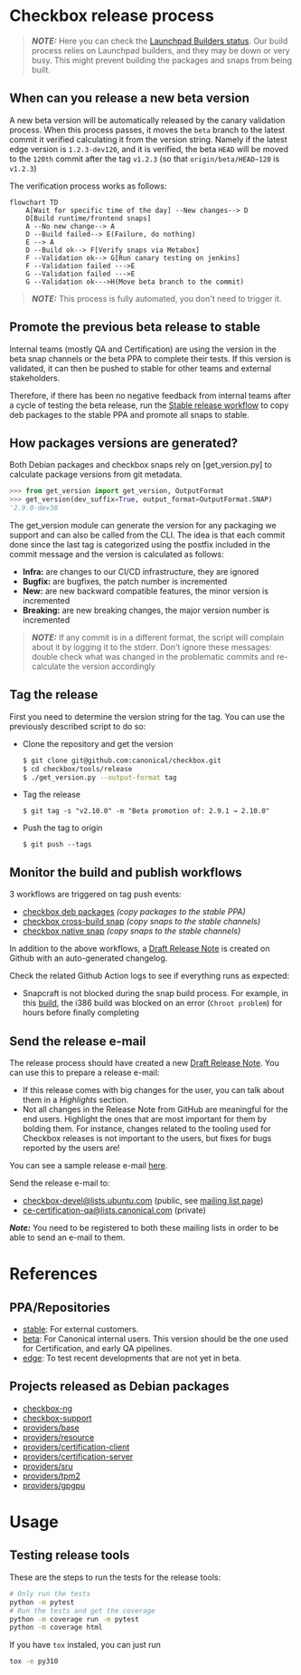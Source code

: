 # Checkbox release process

> **_NOTE:_** Here you can check the [Launchpad Builders status]. Our build
process relies on Launchpad builders, and they may be down or very busy. This
might prevent building the packages and snaps from being built.

## When can you release a new beta version

A new beta version will be automatically released by the canary validation
process. When this process passes, it moves the `beta` branch to the latest
commit it verified calculating it from the version string. Namely if the latest
edge version is `1.2.3-dev120`, and it is verified, the beta `HEAD`
will be moved to the `120th` commit after the tag `v1.2.3` (so that
`origin/beta/HEAD~120` is `v1.2.3`)

The verification process works as follows:

```mermaid
flowchart TD
    A[Wait for specific time of the day] --New changes--> D
    D[Build runtime/frontend snaps]
    A --No new change--> A
    D --Build failed--> E(Failure, do nothing)
    E --> A
    D --Build ok--> F[Verify snaps via Metabox]
    F --Validation ok--> G[Run canary testing on jenkins]
    F --Validation failed --->E
    G --Validation failed --->E
    G --Validation ok--->H(Move beta branch to the commit)
```

> **_NOTE:_** This process is fully automated, you don't need to trigger it.

## Promote the previous beta release to stable

Internal teams (mostly QA and Certification) are using the version in the beta
snap channels or the beta PPA to complete their tests. If this version is
validated, it can then be pushed to stable for other teams and external
stakeholders.

Therefore, if there has been no negative feedback from internal teams after a
cycle of testing the beta release, run the [Stable release workflow] to copy deb
packages to the stable PPA and promote all snaps to stable.

## How packages versions are generated?

Both Debian packages and checkbox snaps rely on [get\_version.py] to calculate
package versions from git metadata.

```python
>>> from get_version import get_version, OutputFormat
>>> get_version(dev_suffix=True, output_format=OutputFormat.SNAP)
'2.9.0-dev38
```

The get\_version module can generate the version for any packaging we support
and can also be called from the CLI. The idea is that each commit done since
the last tag is categorized using the postfix included in the commit message
and the version is calculated as follows:
- **Infra:** are changes to our CI/CD infrastructure, they are ignored
- **Bugfix:** are bugfixes, the patch number is incremented
- **New:** are new backward compatible features, the minor version is incremented
- **Breaking:** are new breaking changes, the major version number is incremented

> **_NOTE:_** If any commit is in a different format, the script will complain
> about it by logging it to the stderr. Don't ignore these messages: double check
> what was changed in the problematic commits and re-calculate the version
> accordingly

## Tag the release

First you need to determine the version string for the tag.
You can use the previously described script to do so:

- Clone the repository and get the version
  ```bash
  $ git clone git@github.com:canonical/checkbox.git
  $ cd checkbox/tools/release
  $ ./get_version.py --output-format tag
  ```
- Tag the release
  ```
  $ git tag -s "v2.10.0" -m "Beta promotion of: 2.9.1 → 2.10.0"
  ```
- Push the tag to origin
  ```
  $ git push --tags
  ```

## Monitor the build and publish workflows

3 workflows are triggered on tag push events:

- [checkbox deb packages] *(copy packages to the stable PPA)*
- [checkbox cross-build snap] *(copy snaps to the stable channels)*
- [checkbox native snap] *(copy snaps to the stable channels)*

In addition to the above workflows, a [Draft Release Note] is created on Github
with an auto-generated changelog.

Check the related Github Action logs to see if everything runs as expected:

- Snapcraft is not blocked during the snap build process. For example, in this
[build], the i386 build was blocked on an error (`Chroot problem`) for hours
before finally completing

## Send the release e-mail

The release process should have created a new [Draft Release Note]. You can
use this to prepare a release e-mail:

- If this release comes with big changes for the user, you can talk about
them in a *Highlights* section.
- Not all changes in the Release Note from GitHub are meaningful for the
end users. Highlight the ones that are most important for them by bolding
them. For instance, changes related to the tooling used for Checkbox releases
is not important to the users, but fixes for bugs reported by the users are!

You can see a sample release e-mail [here][1].

Send the release e-mail to:

- checkbox-devel@lists.ubuntu.com (public, see [mailing list page])
- ce-certification-qa@lists.canonical.com (private)

**_Note:_** You need to be registered to both these mailing lists in order to
be able to send an e-mail to them.


# References

## PPA/Repositories

* [stable]\: For external customers.
* [beta]\: For Canonical internal users. This version should be the one used for Certification, and early QA pipelines.
* [edge]\: To test recent developments that are not yet in beta.

## Projects released as Debian packages

* [checkbox-ng](https://github.com/canonical/checkbox/tree/main/checkbox-ng)
* [checkbox-support](https://github.com/canonical/checkbox/tree/main/checkbox-support)
* [providers/base](https://github.com/canonical/checkbox/tree/main/providers/base)
* [providers/resource](https://github.com/canonical/checkbox/tree/main/providers/resource)
* [providers/certification-client](https://github.com/canonical/checkbox/tree/main/providers/certification-client)
* [providers/certification-server](https://github.com/canonical/checkbox/tree/main/providers/certification-server)
* [providers/sru](https://github.com/canonical/checkbox/tree/main/providers/sru)
* [providers/tpm2](https://github.com/canonical/checkbox/tree/main/providers/tpm2)
* [providers/gpgpu](https://github.com/canonical/checkbox/tree/main/providers/gpgpu)

[^1]:https://docs.github.com/en/actions/security-guides/automatic-token-authentication#using-the-github_token-in-a-workflow

[setuptools_scm]: https://github.com/pypa/setuptools_scm/
[Stable release workflow]: https://github.com/canonical/checkbox/actions/workflows/checkbox-stable-release.yml
[Bumpversion]: https://github.com/c4urself/bump2version
[stable]: https://launchpad.net/~checkbox-dev/+archive/ubuntu/stable
[beta]: https://code.launchpad.net/~checkbox-dev/+archive/ubuntu/beta
[edge]: https://code.launchpad.net/~checkbox-dev/+archive/ubuntu/edge
[Launchpad Builders status]: https://launchpad.net/builders
[checkbox deb packages]: https://github.com/canonical/checkbox/actions/workflows/deb-beta-release.yml
[checkbox cross-build snap]: https://github.com/canonical/checkbox/actions/workflows/.github/workflows/checkbox-daily-cross-builds.yaml
[checkbox native snap]: https://github.com/canonical/checkbox/actions/workflows/checkbox-daily-native-builds.yaml
[build]: https://github.com/canonical/checkbox/actions/runs/4371649401/jobs/7649877336
[Draft Release Note]: https://github.com/canonical/checkbox/releases
[mailing list page]: https://lists.ubuntu.com/mailman/listinfo/Checkbox-devel
[semantic versioning]: https://semver.org

[1]: https://lists.ubuntu.com/archives/checkbox-devel/2023-August/000508.html


# Usage

## Testing release tools

These are the steps to run the tests for the release tools:

```bash
# Only run the tests
python -m pytest
# Run the tests and get the coverage
python -m coverage run -m pytest
python -m coverage html
```
If you have `tox` instaled, you can just run

```bash
tox -e py310
``````
